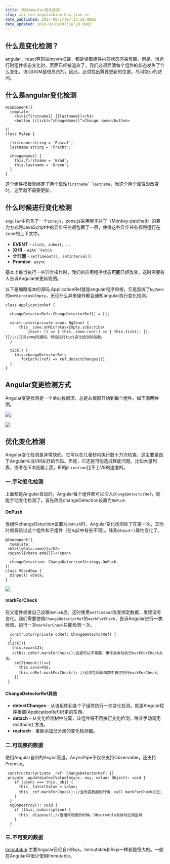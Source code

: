 ```yaml
---
title: 再谈Angular变化检测
slug: zai-tan-angularbian-hua-jian-ce
date_published: 2017-08-17T07:37:50.000Z
date_updated: 2018-02-09T07:16:28.000Z
---
```


## 什么是变化检测？

angular，react等前端mvvm框架，都是读取组件内部状态渲染页面。但是，当运行时组件状态变化时，页面已经被渲染了，我们必须弄清每个组件的状态发生了什么变化。访问DOM是很昂贵的，因此，必须找出需要更新的位置，尽可能小的访问。

## 什么是angular变化检测

    @Component({
      template: `
        <h1>{{firstname}} {{lastname}}</h1>
        <button (click)="changeName()">Change name</button>
      `
    })
    class MyApp {
    
      firstname:string = 'Pascal';
      lastname:string = 'Precht';
    
      changeName() {
        this.firstname = 'Brad';
        this.lastname = 'Green';
      }
    }
    

这个组件模板就绑定了两个属性`firstname``lastname`，当这个两个属性没改变时，这里就不需要更新。

## 什么时候进行变化检测

`angular`中包含了一个`zonejs`，zone.js采用猴子补丁（Monkey-patched）的暴力方式将JavaScript中的异步任务都包裹了一层，使得这些异步任务都将运行在zone的上下文中。

- **EVENT** - `click`，`submit`，...
- **XHR** - `AJAX``Fetch`
- **计时器** - `setTimeout()`，`setInterval()`
- **Promise**- `async`

基本上每当执行一些异步操作时，我们的应用程序状态**可能**已经改变。这时需要有人告诉Angular来更新视图。

以下是缩略版本的源码,ApplicationRef就是angular程序的根，它是监听了`NgZone`的`onMicrotaskEmpty`，无论什么异步操作都会通知angular执行变化检测。

    class ApplicationRef {
    
      changeDetectorRefs:ChangeDetectorRef[] = [];
    
      constructor(private zone: NgZone) {
          this._zone.onMicrotaskEmpty.subscribe(
              {next: () => { this._zone.run(() => { this.tick(); }); }});//订阅zone的通知，然后执行tick变化检测的函数。
      }
    
      tick() {
        this.changeDetectorRefs
          .forEach((ref) => ref.detectChanges());
      }
    }
    

## Angular变更检测方式

Angular变更检测是一个单向数据流，总是从根部开始到每个组件。如下面两种图。

![](/images/2017/08/QQ--20170817112553.png)j

![](/images/2017/08/QQ--20170817130813.png)

## 优化变化检测

Angular变化检测是非常快的。它可以在几毫秒内执行数十万次检查。这主要是由于Angular生成VM友好的代码。但是，它还是可能造成性能问题。比如大量列表，或者在IE浏览器上面，IE的js `runtime`比不上V8的速度的。

### 一.手动变化检测

上面都是Angular自动的。Angular每个组件都可以注入`ChangeDetectorRef`，就能手动变化检测了。首先改变changeDetection设置为`OnPush`

#### OnPush

当组件changeDetection设置为`OnPush`时，Angular变化检测除了在第一次，其他时候将跳过这个组件和子组件（在ng2中有些不同）。除非`@Input()`属性变化了。

    @Component({
      template: `
     <h2>{{vData.name}}</h2>
     <span>{{vData.email}}</span>
      `,
      changeDetection: ChangeDetectionStrategy.OnPush
    })
    class VCardCmp {
      @Input() vData;
    }
    

![](/images/2017/08/QQ--20170828151707.png)

#### markForCheck

在父组件或者自己设置`OnPush`后，这时使用`setTimeout`改变绑定数据，发现没有变化。我们需要使用`ChangeDetectorRef`的`markForCheck`，告诉Angular进行**一次**检测。运行一次`markForCheck`只能检测一次。

      constructor(private cdRef: ChangeDetectorRef) {
      }
     click(){
       this.xxxx=123;
       //this.cdRef.markForCheck();这里可以不需要，事件会自动执行markForCheck方法。
       	setTimeout(()=>{
          this.xxxx=456;
          this.cdRef.markForCheck(); //必须在回调函数中再次执行markForCheck。
    	})
     }
    

#### ChangeDetectorRef其他

- **detectChanges** - 从该组件到各个子组件执行一次变化检测。就是Angular程序根部(ApplicationRef)绑定的东西。
- **detach** - 从变化检测树中分离，该组件将不再执行变化检测，除非手动调用 reattach() 方法。
- **reattach** - 重新添加已分离的变化检测器。

### 二.可观察的数据

使用Angular自带的Async管道。AsyncPipe不仅仅支持Observable，还支持Promise。

     constructor(private _ref: ChangeDetectorRef) {}
     private _updateLatestValue(async: any, value: Object): void {
        if (async === this._obj) {
          this._latestValue = value;
          this._ref.markForCheck();//当改变数据的时候，call markForCheck方法;
        }
      }
      ngOnDestroy(): void {
        if (this._subscription) {
          this._dispose();//当组件销毁的时候，Observable会自动注销监听
        }
      }
    

### 三.不可变的数据

[Immutable](https://facebook.github.io/immutable-js/) 主要Angular已经自带Rxjs。Immutable和Rxjs一样都是很大的。一般在Angular中很少使用Immutable。
